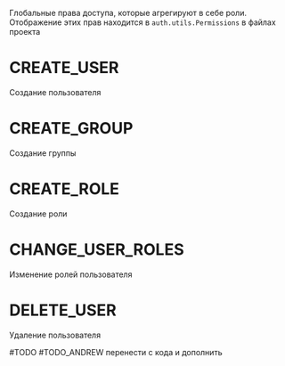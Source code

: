 Глобальные  права доступа, которые агрегируют в себе роли. Отображение этих прав находится в `auth.utils.Permissions` в файлах проекта
# CREATE_USER 
  
Создание пользователя
# CREATE_GROUP
Создание группы
# CREATE_ROLE
Создание роли
# CHANGE_USER_ROLES
Изменение ролей пользователя
# DELETE_USER
Удаление пользователя

#TODO #TODO_ANDREW перенести с кода и дополнить